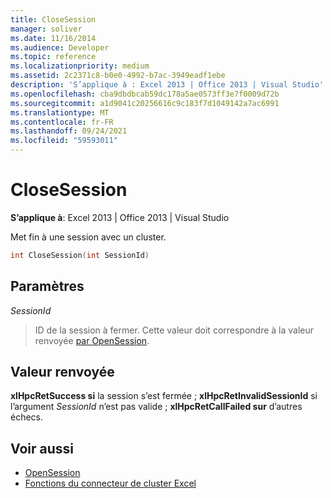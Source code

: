 ```yaml
---
title: CloseSession
manager: soliver
ms.date: 11/16/2014
ms.audience: Developer
ms.topic: reference
ms.localizationpriority: medium
ms.assetid: 2c2371c8-b0e0-4992-b7ac-3949eadf1ebe
description: 'S’applique à : Excel 2013 | Office 2013 | Visual Studio'
ms.openlocfilehash: cba9dbdbcab59dc178a5ae0573ff3e7f0009d72b
ms.sourcegitcommit: a1d9041c20256616c9c183f7d1049142a7ac6991
ms.translationtype: MT
ms.contentlocale: fr-FR
ms.lasthandoff: 09/24/2021
ms.locfileid: "59593011"
---
```

# <a name="closesession"></a>CloseSession

**S’applique à**: Excel 2013 | Office 2013 | Visual Studio 
  
Met fin à une session avec un cluster.
  
```cpp
int CloseSession(int SessionId)
```

## <a name="parameters"></a>Paramètres

_SessionId_
  
> ID de la session à fermer. Cette valeur doit correspondre à la valeur renvoyée [par OpenSession](opensession.md).
    
## <a name="return-value"></a>Valeur renvoyée

**xlHpcRetSuccess si** la session s’est fermée ; **xlHpcRetInvalidSessionId** si l’argument  _SessionId_ n’est pas valide ; **xlHpcRetCallFailed sur** d’autres échecs. 
  
## <a name="see-also"></a>Voir aussi

- [OpenSession](opensession.md)
- [Fonctions du connecteur de cluster Excel](excel-cluster-connector-functions.md)


